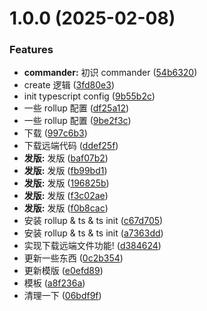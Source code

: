# 1.0.0 (2025-02-08)


### Features

* **commander:** 初识 commander ([54b6320](https://github.com/Mooo-star/cz/commit/54b6320b66ee0d62e42f7ce5b35064dc6f7bf35d))
* create 逻辑 ([3fd80e3](https://github.com/Mooo-star/cz/commit/3fd80e377592cd01e4e08b583b13bd582de95b43))
* init typescript config ([9b55b2c](https://github.com/Mooo-star/cz/commit/9b55b2c36493e77e8f3bd1105704241d4268e3e4))
* 一些 rollup 配置 ([df25a12](https://github.com/Mooo-star/cz/commit/df25a123406452552edc9bfd9768678353710bf4))
* 一些 rollup 配置 ([9be2f3c](https://github.com/Mooo-star/cz/commit/9be2f3c6784e192b513ddec5c3c368c65a968a13))
* 下载 ([997c6b3](https://github.com/Mooo-star/cz/commit/997c6b33c1e771d240fd8d053e2c79aec230deb6))
* 下载远端代码 ([ddef25f](https://github.com/Mooo-star/cz/commit/ddef25f1e30c1aac183080b0a8a7fe16568736ee))
* **发版:** 发版 ([baf07b2](https://github.com/Mooo-star/cz/commit/baf07b28096c95f0068a6eced603924570775a69))
* **发版:** 发版 ([fb99bd1](https://github.com/Mooo-star/cz/commit/fb99bd14703dc03c581e9cb403a8ba0bb64dcdba))
* **发版:** 发版 ([196825b](https://github.com/Mooo-star/cz/commit/196825b50c2a9e6c82ab6d30018a92b23b932a4e))
* **发版:** 发版 ([f3c02ae](https://github.com/Mooo-star/cz/commit/f3c02aebb45db73cdb2d310f169c60068704c015))
* **发版:** 发版 ([f0b8cac](https://github.com/Mooo-star/cz/commit/f0b8cace850535792116cfd937a411a5739f7c29))
* 安装 rollup & ts & ts init ([c67d705](https://github.com/Mooo-star/cz/commit/c67d705042c88ea9a62680285d307edf043a2143))
* 安装 rollup & ts & ts init ([a7363dd](https://github.com/Mooo-star/cz/commit/a7363ddc201ba51c66f69ec2a59d2ca93061a3e3))
* 实现下载远端文件功能! ([d384624](https://github.com/Mooo-star/cz/commit/d384624748eec3e978d2dcdef4dcc524fde5ab16))
* 更新一些东西 ([0c2b354](https://github.com/Mooo-star/cz/commit/0c2b35420218ead810820e781ce2535be5554077))
* 更新模版 ([e0efd89](https://github.com/Mooo-star/cz/commit/e0efd89f0af60095b818d81cb1756301e972dc8c))
* 模板 ([a8f236a](https://github.com/Mooo-star/cz/commit/a8f236ab829d361718a7e5ebd5c221da39ec9992))
* 清理一下 ([06bdf9f](https://github.com/Mooo-star/cz/commit/06bdf9fadfb34ef6d4f0d80230d01159aa5be7cd))
